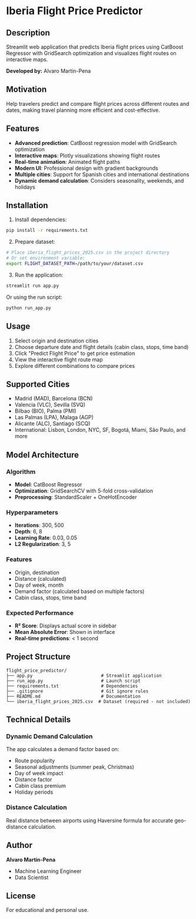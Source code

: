 # Iberia Flight Price Predictor

## Description
Streamlit web application that predicts Iberia flight prices using CatBoost Regressor with GridSearch optimization and visualizes flight routes on interactive maps.

**Developed by:** Alvaro Martin-Pena

## Motivation
Help travelers predict and compare flight prices across different routes and dates, making travel planning more efficient and cost-effective.

## Features
- **Advanced prediction**: CatBoost regression model with GridSearch optimization
- **Interactive maps**: Plotly visualizations showing flight routes
- **Real-time animation**: Animated flight paths
- **Modern UI**: Professional design with gradient backgrounds
- **Multiple cities**: Support for Spanish cities and international destinations
- **Dynamic demand calculation**: Considers seasonality, weekends, and holidays

## Installation

1. Install dependencies:
```bash
pip install -r requirements.txt
```

2. Prepare dataset:
```bash
# Place iberia_flight_prices_2025.csv in the project directory
# Or set environment variable:
export FLIGHT_DATASET_PATH=/path/to/your/dataset.csv
```

3. Run the application:
```bash
streamlit run app.py
```

Or using the run script:
```bash
python run_app.py
```

## Usage
1. Select origin and destination cities
2. Choose departure date and flight details (cabin class, stops, time band)
3. Click "Predict Flight Price" to get price estimation
4. View the interactive flight route map
5. Explore different combinations to compare prices

## Supported Cities
- Madrid (MAD), Barcelona (BCN)
- Valencia (VLC), Sevilla (SVQ)
- Bilbao (BIO), Palma (PMI)
- Las Palmas (LPA), Malaga (AGP)
- Alicante (ALC), Santiago (SCQ)
- International: Lisbon, London, NYC, SF, Bogotá, Miami, São Paulo, and more

## Model Architecture

### Algorithm
- **Model**: CatBoost Regressor
- **Optimization**: GridSearchCV with 5-fold cross-validation
- **Preprocessing**: StandardScaler + OneHotEncoder

### Hyperparameters
- **Iterations**: 300, 500
- **Depth**: 6, 8
- **Learning Rate**: 0.03, 0.05
- **L2 Regularization**: 3, 5

### Features
- Origin, destination
- Distance (calculated)
- Day of week, month
- Demand factor (calculated based on multiple factors)
- Cabin class, stops, time band

### Expected Performance
- **R² Score**: Displays actual score in sidebar
- **Mean Absolute Error**: Shown in interface
- **Real-time predictions**: < 1 second

## Project Structure
```
flight_price_predictor/
├── app.py                          # Streamlit application
├── run_app.py                      # Launch script
├── requirements.txt                # Dependencies
├── .gitignore                      # Git ignore rules
├── README.md                       # Documentation
└── iberia_flight_prices_2025.csv  # Dataset (required - not included)
```

## Technical Details

### Dynamic Demand Calculation
The app calculates a demand factor based on:
- Route popularity
- Seasonal adjustments (summer peak, Christmas)
- Day of week impact
- Distance factor
- Cabin class premium
- Holiday periods

### Distance Calculation
Real distance between airports using Haversine formula for accurate geo-distance calculation.

## Author
**Alvaro Martin-Pena**
- Machine Learning Engineer
- Data Scientist

## License
For educational and personal use.

